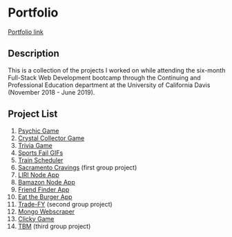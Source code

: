 # Portfolio

[Portfolio link](https://jenniferhjones.github.io/)

## Description

This is a collection of the projects I worked on while attending the six-month Full-Stack Web Development bootcamp through the Continuing and Professional Education department at the University of California Davis (November 2018 - June 2019).

## Project List

1. [Psychic Game](http://github.com/JenniferHJones/jenniferhjones.github.io/tree/master/projects/psychic)
2. [Crystal Collector Game](http://github.com/JenniferHJones/jenniferhjones.github.io/tree/master/projects/crystal)
3. [Trivia Game](http://github.com/JenniferHJones/jenniferhjones.github.io/tree/master/projects/trivia)
4. [Sports Fail GIFs](http://github.com/JenniferHJones/jenniferhjones.github.io/tree/master/projects/giphy)
5. [Train Scheduler](http://github.com/JenniferHJones/jenniferhjones.github.io/tree/master/projects/train)
6. [Sacramento Cravings](http://github.com/JenniferHJones/jenniferhjones.github.io/tree/master/projects/Sacramento_Cravings) (first group project)
7. [LIRI Node App](http://github.com/JenniferHJones/jenniferhjones.github.io/tree/master/projects/liri)
8. [Bamazon Node App](http://github.com/JenniferHJones/jenniferhjones.github.io/tree/master/projects/bamazon)
9. [Friend Finder App](https://github.com/JenniferHJones/jenniferhjones.github.io/tree/master/projects/friend_finder)
10. [Eat the Burger App](https://github.com/JenniferHJones/jenniferhjones.github.io/tree/master/projects/burger)
11. [Trade-FY](https://github.com/JenniferHJones/jenniferhjones.github.io/tree/master/projects/Trade-FY) (second group project)
12. [Mongo Webscraper](https://github.com/JenniferHJones/jenniferhjones.github.io/tree/master/projects/webscraper)
13. [Clicky Game](https://github.com/JenniferHJones/jenniferhjones.github.io/tree/master/projects/clicky)
14. [TBM](https://github.com/JenniferHJones/jenniferhjones.github.io/tree/master/projects/TBM) (third group project)
